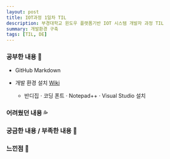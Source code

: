 ```yaml
---
layout: post
title: IOT과정 1일차 TIL
description: 부경대학교 윈도우 플랫폼기반 IOT 시스템 개발자 과정 TIL
summary: 개발환경 구축
tags: [TIL, DE]
---
```


### 공부한 내용 📓

- GitHub Markdown [](https://github.com/drown-ed/basic-IOT-setting/blob/main/markdownstudy.md)

- 개발 환경 설치 [Wiki](https://youneedawiki.com/app/page/1jJLN3gzSZPYv-eGEe2yCc5lCqVIF0v1dhzCvQD5CxGM?p=1wsnKDXabPNexd77rGhjdBLAgdFtMhF5s)
  - 반디집 · 코딩 폰트 · Notepad++ · Visual Studio 설치


### 어려웠던 내용 💦

### 궁금한 내용 / 부족한 내용 🧷

### 느낀점 💬
